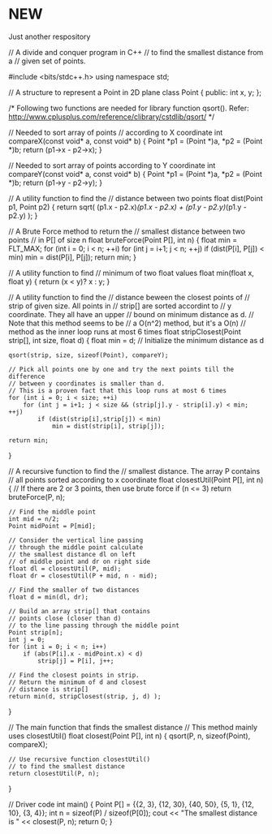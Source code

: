 # NEW
Just another respository

// A divide and conquer program in C++ 
// to find the smallest distance from a 
// given set of points. 

#include <bits/stdc++.h> 
using namespace std; 

// A structure to represent a Point in 2D plane 
class Point 
{ 
	public: 
	int x, y; 
}; 

/* Following two functions are needed for library function qsort(). 
Refer: http://www.cplusplus.com/reference/clibrary/cstdlib/qsort/ */

// Needed to sort array of points 
// according to X coordinate 
int compareX(const void* a, const void* b) 
{ 
	Point *p1 = (Point *)a, *p2 = (Point *)b; 
	return (p1->x - p2->x); 
} 

// Needed to sort array of points according to Y coordinate 
int compareY(const void* a, const void* b) 
{ 
	Point *p1 = (Point *)a, *p2 = (Point *)b; 
	return (p1->y - p2->y); 
} 

// A utility function to find the 
// distance between two points 
float dist(Point p1, Point p2) 
{ 
	return sqrt( (p1.x - p2.x)*(p1.x - p2.x) + 
				(p1.y - p2.y)*(p1.y - p2.y) 
			); 
} 

// A Brute Force method to return the 
// smallest distance between two points 
// in P[] of size n 
float bruteForce(Point P[], int n) 
{ 
	float min = FLT_MAX; 
	for (int i = 0; i < n; ++i) 
		for (int j = i+1; j < n; ++j) 
			if (dist(P[i], P[j]) < min) 
				min = dist(P[i], P[j]); 
	return min; 
} 

// A utility function to find 
// minimum of two float values 
float min(float x, float y) 
{ 
	return (x < y)? x : y; 
} 


// A utility function to find the 
// distance beween the closest points of 
// strip of given size. All points in 
// strip[] are sorted accordint to 
// y coordinate. They all have an upper 
// bound on minimum distance as d. 
// Note that this method seems to be 
// a O(n^2) method, but it's a O(n) 
// method as the inner loop runs at most 6 times 
float stripClosest(Point strip[], int size, float d) 
{ 
	float min = d; // Initialize the minimum distance as d 

	qsort(strip, size, sizeof(Point), compareY); 

	// Pick all points one by one and try the next points till the difference 
	// between y coordinates is smaller than d. 
	// This is a proven fact that this loop runs at most 6 times 
	for (int i = 0; i < size; ++i) 
		for (int j = i+1; j < size && (strip[j].y - strip[i].y) < min; ++j) 
			if (dist(strip[i],strip[j]) < min) 
				min = dist(strip[i], strip[j]); 

	return min; 
} 

// A recursive function to find the 
// smallest distance. The array P contains 
// all points sorted according to x coordinate 
float closestUtil(Point P[], int n) 
{ 
	// If there are 2 or 3 points, then use brute force 
	if (n <= 3) 
		return bruteForce(P, n); 

	// Find the middle point 
	int mid = n/2; 
	Point midPoint = P[mid]; 

	// Consider the vertical line passing 
	// through the middle point calculate 
	// the smallest distance dl on left 
	// of middle point and dr on right side 
	float dl = closestUtil(P, mid); 
	float dr = closestUtil(P + mid, n - mid); 

	// Find the smaller of two distances 
	float d = min(dl, dr); 

	// Build an array strip[] that contains 
	// points close (closer than d) 
	// to the line passing through the middle point 
	Point strip[n]; 
	int j = 0; 
	for (int i = 0; i < n; i++) 
		if (abs(P[i].x - midPoint.x) < d) 
			strip[j] = P[i], j++; 

	// Find the closest points in strip. 
	// Return the minimum of d and closest 
	// distance is strip[] 
	return min(d, stripClosest(strip, j, d) ); 
} 

// The main function that finds the smallest distance 
// This method mainly uses closestUtil() 
float closest(Point P[], int n) 
{ 
	qsort(P, n, sizeof(Point), compareX); 

	// Use recursive function closestUtil() 
	// to find the smallest distance 
	return closestUtil(P, n); 
} 

// Driver code 
int main() 
{ 
	Point P[] = {{2, 3}, {12, 30}, {40, 50}, {5, 1}, {12, 10}, {3, 4}}; 
	int n = sizeof(P) / sizeof(P[0]); 
	cout << "The smallest distance is " << closest(P, n); 
	return 0; 
} 
